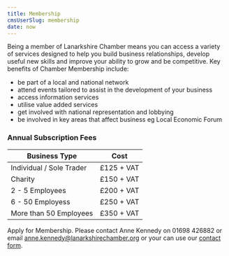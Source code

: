 ```yaml
---
title: Membership
cmsUserSlug: membership
date: now
---
```


Being a member of Lanarkshire Chamber means you can access a variety of services designed to help you build business relationships, develop useful new skills and improve your ability to grow and be competitive. Key benefits of Chamber Membership include:

- be part of a local and national network
- attend events tailored to assist in the development of your business
- access information services
- utilise value added services
- get involved with national representation and lobbying
- be involved in key areas that affect business eg Local Economic Forum

### Annual Subscription Fees

| Business Type        | Cost
| ---------------------------|-------------|
| Individual / Sole Trader   | £125 + VAT|
| Charity                    | £150 + VAT   |
| 2 - 5 Employees            | £200 + VAT   |
| 6 - 50 Employess           | £250 + VAT   |
| More than 50 Employees     | £350 + VAT   |

Apply for Membership. Please contact Anne Kennedy on 01698 426882 or email [anne.kennedy@lanarkshirechamber.org](mailto:anne.kennedy@lanarkshirechamber.org) or your can use our [contact form](/contact).